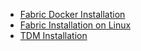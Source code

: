 <ul>      
<li><a href="/articles/98_maintenance_and_operational/Installations/Docker/Fabric/README.md">Fabric Docker Installation</a></li>
<li><a href="/articles/98_maintenance_and_operational/Installations/Linux/02_Fabric_7.x.x_Setup.md">Fabric Installation on Linux</a></li>     
<li><a href="/articles/98_maintenance_and_operational/Installations/TDM/TDM_Installation_V9.1.md">TDM Installation</a></li>
</ul>
